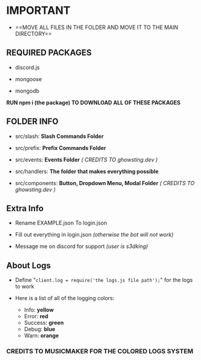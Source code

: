 # IMPORTANT
* ==MOVE ALL FILES IN THE FOLDER AND MOVE IT TO THE MAIN DIRECTORY==

## REQUIRED PACKAGES

* discord.js

* mongoose

* mongodb

**RUN npm i (the package) TO DOWNLOAD ALL OF THESE PACKAGES**

## FOLDER INFO

* src/slash: **Slash Commands Folder**

* src/prefix: **Prefix Commands Folder**

* src/events: **Events Folder** *( CREDITS TO ghowsting.dev )*

* src/handlers: **The folder that makes everything possible**

* src/components: **Button, Dropdown Menu, Modal Folder** *( CREDITS TO ghowsting.dev )*

## Extra Info

- Rename EXAMPLE.json To login.json

- Fill out everything in login.json *(otherwise the bot will not work)*

- Message me on discord for support *(user is s3dking)*

## About Logs

* Define "`client.log = require('the logs.js file path');`" for the logs to work

* Here is a list of all of the logging colors:
  * Info: **yellow**
  * Error: **red**
  * Success: **green**
  * Debug: **blue**
  * Warn: **orange**


### CREDITS TO MUSICMAKER FOR THE COLORED LOGS SYSTEM